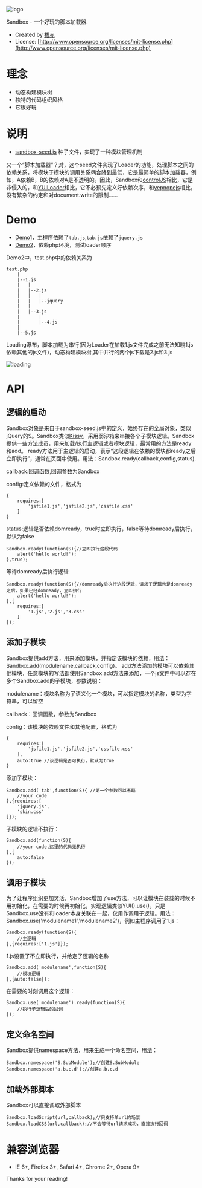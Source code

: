 ﻿![logo](http://img01.taobaocdn.com/tps/i1/T1Jal3XgFeXXXXXXXX-333-92.png)

Sandbox - 一个好玩的脚本加载器.
 
- Created by [拔赤](http://jayli.github.com)
- License: [http://www.opensource.org/licenses/mit-license.php](http://www.opensource.org/licenses/mit-license.php)

# 理念

- 动态构建模块树
- 独特的代码组织风格
- 它很好玩

# 说明

- [sandbox-seed.js](https://github.com/jayli/sandbox/blob/master/core/sandbox-seed.js)	种子文件，实现了一种模块管理机制

又一个“脚本加载器”？对，这个seed文件实现了Loader的功能，处理脚本之间的依赖关系，将模块于模块的调用关系耦合降到最低，它是最简单的脚本加载器，例如，A依赖B，B的依赖对A是不透明的。因此，Sandbox和[controlJS](http://stevesouders.com/controljs/)相比，它是非侵入的，和[YUILoader](http://developer.yahoo.com/yui/3/)相比，它不必预先定义好依赖次序，和[yepnopejs](http://yepnopejs.com/)相比，没有繁杂的约定和对document.write的限制……

# Demo

- [Demo1](http://jayli.github.com/sandbox/examples/jq-tab.html)，主程序依赖了`tab.js`,`tab.js`依赖了`jquery.js`
- [Demo2](http://jayli.github.com/sandbox/examples/test.php.html)，依赖php环境，测试loader顺序

Demo2中，test.php中的依赖关系为

	test.php
		|
		|--1.js
		|	|
		|	|--2.js
		|	|	|
		|	|	|--jquery
		|	|
		|	|--3.js
		|		|
		|		|--4.js
		|
		|--5.js

Loading瀑布，脚本加载为串行(因为Loader在加载1.js文件完成之前无法知晓1.js依赖其他的js文件)，动态构建模块树,其中并行的两个js下载是2.js和3.js

![loading](http://jayli.github.com/sandbox/assets/loading.png)

# API

## 逻辑的启动

Sandbox对象是来自于sandbox-seed.js中的定义，始终存在的全局对象，类似jQuery的$。Sandbox类似[Kissy](http://docs.kissyui.com/)，采用弱沙箱来串接各个子模块逻辑。Sandbox提供一些方法成员，用来加载/执行主逻辑或者模块逻辑，最常用的方法是ready和add。
ready方法用于主逻辑的启动，表示“这段逻辑在依赖的模块都ready之后立即执行”，通常在页面中使用。用法：Sandbox.ready(callback,config,status).

callback:回调函数,回调参数为Sandbox

config:定义依赖的文件，格式为

	{
		requires:[
			'jsfile1.js','jsfile2.js','cssfile.css'
		]
	}

status:逻辑是否依赖domready，true时立即执行，false等待domready后执行，默认为false

	Sandbox.ready(function(S){//立即执行这段代码
		alert('hello world!');	
	},true);

等待domready后执行逻辑

	Sandbox.ready(function(S){//domready后执行这段逻辑，请求子逻辑也是domready之后，如果已经domready，立即执行
		alert('hello world!');	
	},{
		requires:[
			'1.js','2.js','3.css'
		]
	});

## 添加子模块

Sandbox提供add方法，用来添加模块，并指定该模块的依赖，用法：Sandbox.add(modulename,callback,config)。
add方法添加的模块可以依赖其他模块，任意模块的写法都使用Sandbox.add方法来添加，一个js文件中可以存在多个Sandbox.add的子模块，参数说明：

modulename：模块名称为了语义化一个模块，可以指定模块的名称，类型为字符串，可以留空

callback：回调函数，参数为Sandbox

config：该模块的依赖文件和其他配置，格式为

	{
		requires:[
			'jsfile1.js','jsfile2.js','cssfile.css'
		],
		auto:true //该逻辑是否可执行，默认为true
	}

添加子模块：

	Sandbox.add('tab',function(S){ //第一个参数可以省略
		//your code
	},{requires:[
		'jquery.js',
		'skin.css'
	]});

子模块的逻辑不执行：

	Sandbox.add(function(S){ 
		//your code,这里的代码无执行
	},{
		auto:false	
	});

## 调用子模块

为了让程序组织更加灵活，Sandbox增加了use方法，可以让模块在装载的时候不用初始化，在需要的时候再初始化，实现逻辑类似YUI().use()，只是Sandbox.use没有和loader本身关联在一起，仅用作调用子逻辑。用法：Sandbox.use('modulename1','modulename2')，例如主程序调用了1.js：

	Sandbox.ready(function(S){
		//主逻辑
	},{requires:['1.js']});

1.js设置了不立即执行，并给定了逻辑的名称

	Sandbox.add('modulename',function(S){
		//模块逻辑
	},{auto:false});

在需要的时刻调用这个逻辑：

	Sandbox.use('modulename').ready(function(S){
		//执行子逻辑后的回调
	});

## 定义命名空间

Sandbox提供namespace方法，用来生成一个命名空间，用法：

	Sandbox.namespace('S.SubModule');//创建S.SubModule
	Sandbox.namespace('a.b.c.d');//创建a.b.c.d

## 加载外部脚本

Sandbox可以直接调取外部脚本

	Sandbox.loadScript(url,callback);//只支持单url的场景
	Sandbox.loadCSS(url,callback);//不会等待url请求成功，直接执行回调

# 兼容浏览器
- IE 6+, Firefox 3+, Safari 4+, Chrome 2+, Opera 9+

Thanks for your reading!
